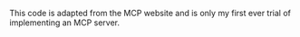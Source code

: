 This code is adapted from the MCP website and is only my first ever trial of implementing an MCP server.
